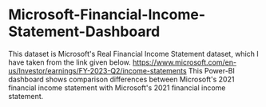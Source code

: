 # Microsoft-Financial-Income-Statement-Dashboard
This dataset is Microsoft's Real Financial Income Statement dataset, which I have taken from the link given below.
https://www.microsoft.com/en-us/Investor/earnings/FY-2023-Q2/income-statements
This Power-BI dashboard shows comparison differences between  Microsoft's 2021 financial income statement with Microsoft's 2021 financial income statement.
